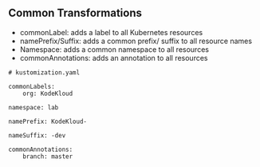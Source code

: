 ## Common Transformations

- commonLabel: adds a label to all Kubernetes resources
- namePrefix/Suffix: adds a common prefix/ suffix to all resource names
- Namespace: adds a common namespace to all resources
- commonAnnotations: adds an annotation to all resources


```
# kustomization.yaml

commonLabels:
    org: KodeKloud

namespace: lab

namePrefix: KodeKloud-

nameSuffix: -dev

commonAnnotations:
    branch: master
```